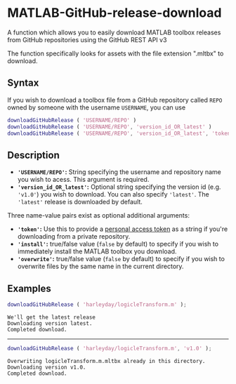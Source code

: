 # MATLAB-GitHub-release-download
A function which allows you to easily download MATLAB toolbox releases from GitHub repositories using the GitHub REST API v3

The function specifically looks for assets with the file extension ".mltbx" to download.

## Syntax

If you wish to download a toolbox file from a GitHub repository called `REPO` owned by someone with the username `USERNAME`, you can use

```MATLAB
downloadGitHubRelease ( 'USERNAME/REPO' )
downloadGitHubRelease ( 'USERNAME/REPO', 'version_id_OR_latest' )
downloadGitHubRelease ( 'USERNAME/REPO', 'version_id_OR_latest', 'token', PERSONAL_ACESS_TOKEN, 'install', true/false, 'overwrite', true/false )
```

## Description

- **`'USERNAME/REPO'`:** String specifying the username and repository name you wish to acess. This argument is required.
- **`'version_id_OR_latest'`:** Optional string specifying the version id (e.g. `'v1.0'`) you wish to download. You can also specify `'latest'`. The `'latest'` release is downloaded by default.

Three name-value pairs exist as optional additional arguments:
- **`'token'`:** Use this to provide a [personal access token](https://github.com/settings/tokens) as a string if you're downloading from a private repository.
- **`'install'`:** true/false value (`false` by default) to specify if you wish to immediately install the MATLAB toolbox you download.
- **`'overwrite'`:** true/false value (`false` by default) to specify if you wish to overwrite files by the same name in the current directory.

## Examples

```MATLAB
downloadGitHubRelease ( 'harleyday/logicleTransform.m' );
```

```
We'll get the latest release
Downloading version latest.
Completed download.
```

---

```MATLAB
downloadGitHubRelease ( 'harleyday/logicleTransform.m', 'v1.0' );
```

```
Overwriting logicleTransform.m.mltbx already in this directory.
Downloading version v1.0.
Completed download.
```
